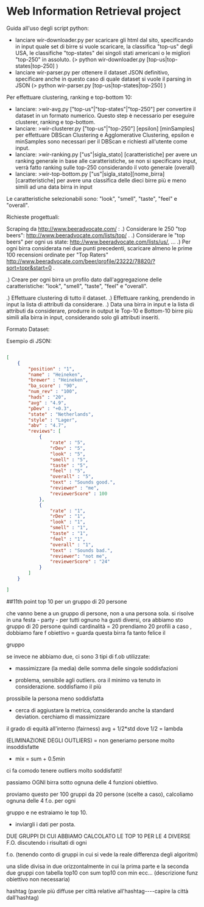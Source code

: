 # Web Information Retrieval project

Guida all'uso degli script python:
- lanciare wir-downloader.py per scaricare gli html dal sito, specificando in input quale set di birre si vuole scaricare, la classifica "top-us" degli USA, le classifiche "top-states" dei singoli stati americani o le migliori "top-250" in assoluto. (> python wir-downloader.py [top-us|top-states|top-250] )
- lanciare wir-parser.py per ottenere il dataset JSON definitivo, specificare anche in questo caso di quale dataset si vuole il parsing in JSON (> python wir-parser.py [top-us|top-states|top-250] )

Per effettuare clustering, ranking e top-bottom 10:
- lanciare:  >wir-avg.py ["top-us"|"top-states"|"top-250"] per convertire il dataset in un formato numerico. Questo step è necessario per eseguire clusterer, ranking e top-bottom.
- lanciare:  >wir-clusterer.py ["top-us"|"top-250"] [epsilon] [minSamples] per effettuare DBScan Clustering e Agglomerative Clustering, epsilon e minSamples sono necessari per il DBScan e richiesti all'utente come input.
- lanciare:  >wir-ranking.py ["us"|sigla_stato] [caratteristiche] per avere un ranking generale in base alle caratteristiche, se non si specificano input, verrà fatto ranking sulle top-250 considerando il voto generale (overall)
- lanciare:  >wir-top-bottom.py ["us"|sigla_stato][nome_birra][caratteristiche] per avere una classifica delle dieci birre più e meno simili ad una data birra in input

Le caratteristiche selezionabili sono: "look", "smell", "taste", "feel" e "overall".


Richieste progettuali:

Scraping da http://www.beeradvocate.com/ :
.) Considerare le 250 "top beers": http://www.beeradvocate.com/lists/top/ .
.) Considerare le "top beers" per ogni us state: http://www.beeradvocate.com/lists/us/, ...
.) Per ogni birra considerata nei due punti precedenti, scaricare almeno le prime 100 recensioni ordinate per "Top Raters" http://www.beeradvocate.com/beer/profile/23222/78820/?sort=topr&start=0 .

.) Creare per ogni birra un profilo dato dall'aggregazione delle caratteristiche: "look", "smell", "taste", "feel" e "overall".

.) Effettuare clustering di tutto il dataset.
.) Effettuare ranking, prendendo in input la lista di attributi da considerare.
.) Data una birra in input e la lista di attributi da considerare, produrre in output le Top-10 e Bottom-10 birre più simili alla birra in input, considerando solo gli attributi inseriti.


Formato Dataset:


Esempio di JSON:

```json

[	
	{	
		"position" : "1",
		"name" : "Heineken",
		"brewer" : "Heineken",
		"ba_score" : "90",
		"num_rev" : "100",
		"hads" : "20",
		"avg" : "4.9",
		"pDev" : "+0.3",
		"state" : "Netherlands",
		"style" : "Lager",
		"abv" : "4.7",
		"reviews": [
			{
				"rate" : "5",
				"rDev" : "5",
				"look" : "5",
				"smell" : "5",
				"taste" : "5",
				"feel" : "5",
				"overall" : "5",
				"text" : "Sounds good.",
				"reviewer" : "me",
				"reviewerScore" : 100
			},
			{
				"rate" : "1",
				"rDev" : "1",
				"look" : "1",
				"smell" : "1",
				"taste" : "1",
				"feel" : "1",
				"overall" : "1",
				"text" : "Sounds bad.",
				"reviewer": "not me",
				"reviewerScore" : "24"
			}
		]
	}

]
```

##11th point
top 10 per un gruppo di 20 persone


che vanno bene a un gruppo di persone, non a una persona sola.
si risolve in una festa - party - per tutti
ognuno ha gusti diversi, ora abbiamo sto gruppo di 20 persone quindi cardinalità = 20
prendiamo 20 profili a caso , dobbiamo fare f obiettivo = guarda questa birra fa tanto felice il 

gruppo

se invece ne abbiamo due, ci sono 3 tipi di f.ob utilizzate:
- massimizzare (la media) delle somma delle singole soddisfazioni

- problema, sensibile agli outliers. ora il minimo va tenuto in considerazione. soddisfiamo il più 

prossibile la persona meno soddisfatta

- cerca di aggiustare la metrica, considerando anche la standard deviation. cerchiamo di massimizzare 

il grado di equità all'interno (fairness) avg + 1/2*std dove 1/2 = lambda

(ELIMINAZIONE DEGLI OUTLIERS) = non generiamo persone molto insoddisfatte

- mix = sum + 0.5min 

ci fa comodo tenere outliers molto soddisfatti! 



passiamo OGNI birra sotto ognuna delle 4 funzioni obiettivo.

proviamo questo per 100 gruppi da 20 persone (scelte a caso), calcoliamo ognuna delle 4 f.o. per ogni 

gruppo e ne estraiamo le top 10.

- inviargli i dati per posta.


DUE GRUPPI DI CUI ABBIAMO CALCOLATO LE TOP 10 PER LE 4 DIVERSE F.O. discutendo i risultati di ogni 

f.o. (tenendo conto di gruppi in cui si vede la reale differenza degli algoritmi)


una slide divisa in due orizzontalmente in cui la prima parte e la seconda due gruppi con tabella
top10 con sum
top10 con min 
ecc...
(descrizione funz obiettivo non necessaria)



hashtag (parole più diffuse per città relative all'hashtag----capire la città dall'hashtag)
